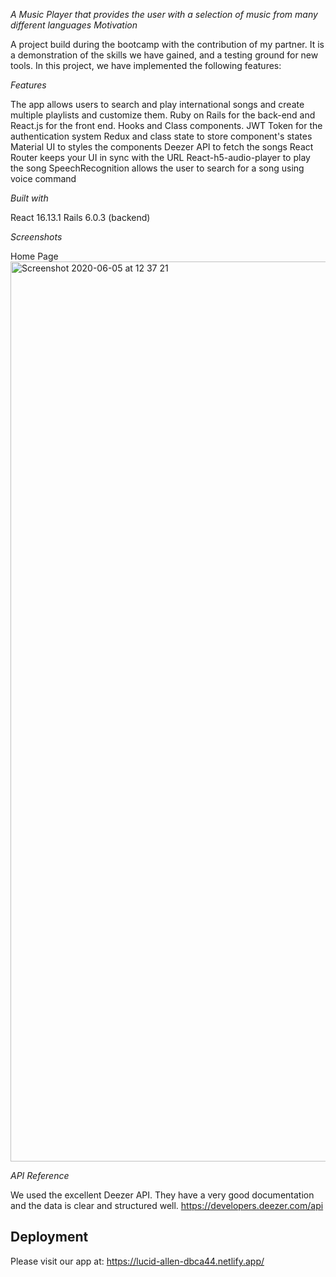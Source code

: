 *A Music Player that provides the user with a selection of music from many different languages*
*Motivation*

 A project build  during the  bootcamp with the contribution of my partner. It is a demonstration of the skills we have gained, and a testing ground for new tools. In this project, we have implemented the following features:

*Features*

The app allows users to search and play international songs and create multiple playlists and customize them. Ruby on Rails for the back-end and React.js for the front end.
Hooks and Class components.
JWT Token for the authentication system
Redux and class state to store component's states
Material UI to styles the components 
Deezer API to fetch the songs 
React Router keeps your UI in sync with the URL
React-h5-audio-player to play the song
SpeechRecognition allows the user to search for a song using voice command

*Built with*

React 16.13.1
Rails 6.0.3 (backend)

*Screenshots*

Home Page
<img width="1440" alt="Screenshot 2020-06-05 at 12 37 21" src="https://user-images.githubusercontent.com/57149887/83872142-516fca80-a729-11ea-9eaa-04ac7c60537b.png">

*API Reference*

We used the excellent Deezer API. They have a very good documentation and the data is clear and structured well. https://developers.deezer.com/api
## Deployment
Please visit our app at: https://lucid-allen-dbca44.netlify.app/